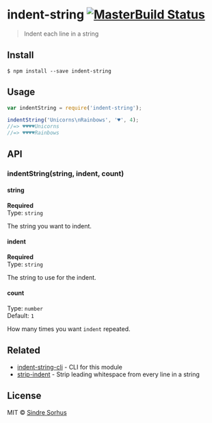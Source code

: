 # indent-string [![MasterBuild Status](https://travis-ci.org/sindresorhus/indent-string.svg?branch=master)](https://travis-ci.org/sindresorhus/indent-string)

> Indent each line in a string


## Install

```
$ npm install --save indent-string
```


## Usage

```js
var indentString = require('indent-string');

indentString('Unicorns\nRainbows', '♥', 4);
//=> ♥♥♥♥Unicorns
//=> ♥♥♥♥Rainbows
```


## API

### indentString(string, indent, count)

#### string

**Required**  
Type: `string`

The string you want to indent.

#### indent

**Required**  
Type: `string`

The string to use for the indent.

#### count

Type: `number`  
Default: `1`

How many times you want `indent` repeated.


## Related

- [indent-string-cli](https://github.com/sindresorhus/indent-string-cli) - CLI for this module
- [strip-indent](https://github.com/sindresorhus/strip-indent) - Strip leading whitespace from every line in a string


## License

MIT © [Sindre Sorhus](http://sindresorhus.com)
